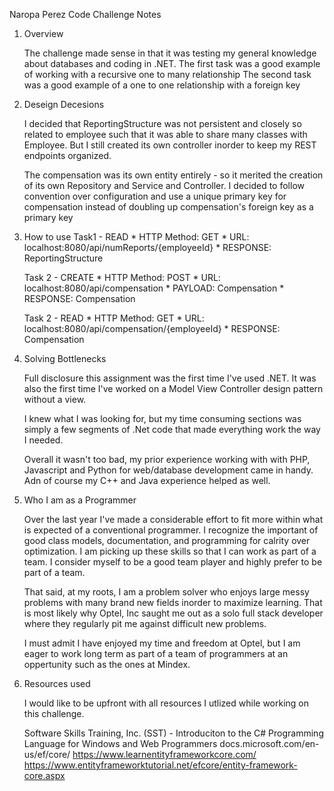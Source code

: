 Naropa Perez
Code Challenge
Notes

1. Overview

	The challenge made sense in that it was testing my general knowledge about databases and coding in .NET.
	The first task was a good example of working with a recursive one to many relationship
	The second task was a good example of a one to one relationship with a foreign key

2. Deseign Decesions

	I decided that ReportingStructure was not persistent and closely so related to employee such that it was able to share many classes with Employee.
	But I still created its own controller inorder to keep my REST endpoints organized.

	The compensation was its own entity entirely - so it merited the creation of its own Repository and Service and Controller.
	I decided to follow convention over configuration and use a unique primary key for compensation 
	instead of doubling up compensation's foreign key as a primary key

3. How to use
	 Task1 - READ
		* HTTP Method: GET 
		* URL: localhost:8080/api/numReports/{employeeId}
		* RESPONSE: ReportingStructure

	 Task 2 - CREATE
		* HTTP Method: POST 
		* URL: localhost:8080/api/compensation
		* PAYLOAD: Compensation
		* RESPONSE: Compensation

	 Task 2 - READ
		* HTTP Method: GET 
		* URL: localhost:8080/api/compensation/{employeeId}
		* RESPONSE: Compensation

4. Solving Bottlenecks

	Full disclosure this assignment was the first time I've used .NET. 
	It was also the first time I've worked on a Model View Controller design pattern without a view.
	
	I knew what I was looking for, but my time consuming sections was simply a few segments of .Net code that made everything work the way I needed.

	Overall it wasn't too bad, my prior experience working with with PHP, Javascript and Python for web/database development came in handy.
	Adn of course my C++ and Java experience helped as well.
	
5. Who I am as a Programmer

	Over the last year I've made a considerable effort to fit more within what is expected of a conventional programmer.
	I recognize the important of good class models, documentation, and programming for calrity over optimization.
	I am picking up these skills so that I can work as part of a team. 
	I consider myself to be a good team player and highly prefer to be part of a team.

	That said, at my roots, I am a problem solver who enjoys large messy problems with many brand new fields inorder to maximize learning.
	That is most likely why Optel, Inc saught me out as a solo full stack developer where they regularly pit me against difficult new problems.

	I must admit I have enjoyed my time and freedom at Optel, 
	but I am eager to work long term as part of a team of programmers at an oppertunity such as the ones at Mindex.

6. Resources used

	I would like to be upfront with all resources I utlized while working on this challenge.

	Software Skills Training, Inc. (SST) - Introduciton to the C# Programming Language for Windows and Web Programmers
	docs.microsoft.com/en-us/ef/core/
	https://www.learnentityframeworkcore.com/
	https://www.entityframeworktutorial.net/efcore/entity-framework-core.aspx



